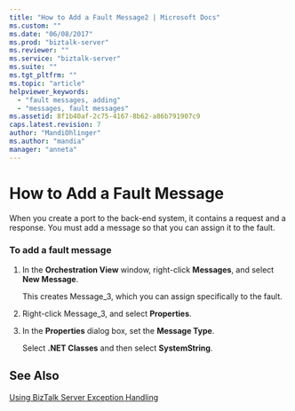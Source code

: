 ```yaml
---
title: "How to Add a Fault Message2 | Microsoft Docs"
ms.custom: ""
ms.date: "06/08/2017"
ms.prod: "biztalk-server"
ms.reviewer: ""
ms.service: "biztalk-server"
ms.suite: ""
ms.tgt_pltfrm: ""
ms.topic: "article"
helpviewer_keywords: 
  - "fault messages, adding"
  - "messages, fault messages"
ms.assetid: 8f1b40af-2c75-4167-8b62-a86b791907c9
caps.latest.revision: 7
author: "MandiOhlinger"
ms.author: "mandia"
manager: "anneta"
---
```

# How to Add a Fault Message
When you create a port to the back-end system, it contains a request and a response. You must add a message so that you can assign it to the fault.  
  
### To add a fault message  
  
1.  In the **Orchestration View** window, right-click **Messages**, and select **New Message**.  
  
     This creates Message_3, which you can assign specifically to the fault.  
  
2.  Right-click Message_3, and select **Properties**.  
  
3.  In the **Properties** dialog box, set the **Message Type**.  
  
     Select **.NET Classes** and then select **SystemString**.  
  
## See Also  
 [Using BizTalk Server Exception Handling](../core/using-biztalk-server-exception-handling3.md)
